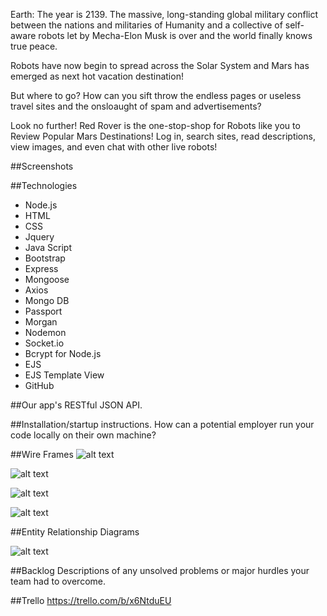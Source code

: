 


Earth: The year is 2139. The  massive, long-standing global military conflict between the nations and militaries of Humanity and a collective of self-aware robots let by Mecha-Elon Musk is over and the world finally knows true peace.
  
Robots have now begin to spread across the Solar System and Mars has emerged as next hot vacation destination! 

But where to go? How can you sift throw the endless pages or useless travel sites and the onsloaught of spam and advertisements?

Look no further! Red Rover is the one-stop-shop for Robots like you to Review Popular Mars Destinations! Log in, search sites, read descriptions, view images, and even chat with other live robots!

##Screenshots

##Technologies

* Node.js
* HTML
* CSS
* Jquery
* Java Script
* Bootstrap
* Express
* Mongoose
* Axios
* Mongo DB
* Passport
* Morgan
* Nodemon
* Socket.io
* Bcrypt for Node.js
* EJS
* EJS Template View
* GitHub



##Our app's RESTful JSON API.


##Installation/startup instructions. 
How can a potential employer run your code locally on their own machine?


##Wire Frames
![alt text](https://i.imgur.com/lCrJFRw.png)

![alt text](https://i.imgur.com/EjK7DjV.png)

![alt text](https://i.imgur.com/R2RJZQn.png)

![alt text](https://i.imgur.com/IYMzfJh.jpg)

##Entity Relationship Diagrams

![alt text](https://i.imgur.com/z3IAPFy.jpg)


##Backlog 
Descriptions of any unsolved problems or major hurdles your team had to overcome.


##Trello
https://trello.com/b/x6NtduEU
